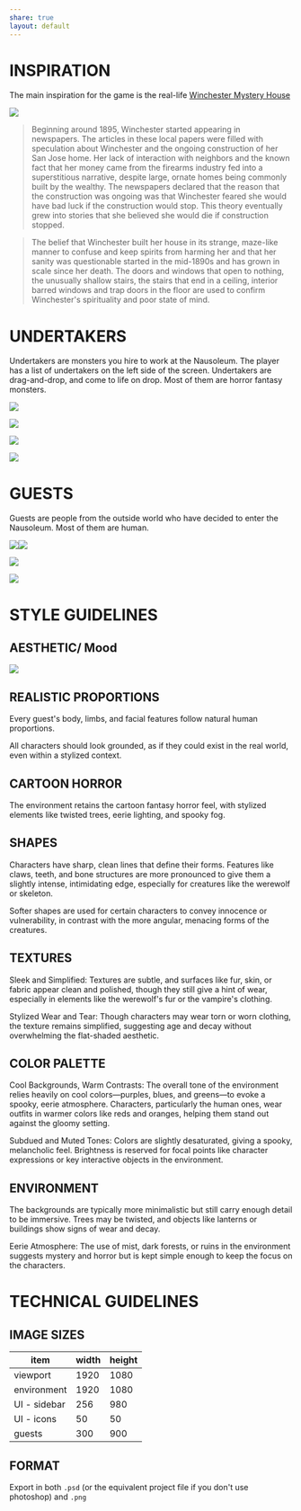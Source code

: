 ```yaml
---
share: true
layout: default
---
```


# INSPIRATION

The main inspiration for the game is the real-life [Winchester Mystery House](https://winchestermysteryhouse.com)

![](Attachments/winchester-front-of-house.jpg)

> Beginning around 1895, Winchester started appearing in newspapers. The articles in these local papers were filled with speculation about Winchester and the ongoing construction of her San Jose home. Her lack of interaction with neighbors and the known fact that her money came from the firearms industry fed into a superstitious narrative, despite large, ornate homes being commonly built by the wealthy. The newspapers declared that the reason that the construction was ongoing was that Winchester feared she would have bad luck if the construction would stop. This theory eventually grew into stories that she believed she would die if construction stopped.

> The belief that Winchester built her house in its strange, maze-like manner to confuse and keep spirits from harming her and that her sanity was questionable started in the mid-1890s and has grown in scale since her death. The doors and windows that open to nothing, the unusually shallow stairs, the stairs that end in a ceiling, interior barred windows and trap doors in the floor are used to confirm Winchester's spirituality and poor state of mind.

# UNDERTAKERS

Undertakers are monsters you hire to work at the Nausoleum. The player has a list of undertakers on the left side of the screen. Undertakers are drag-and-drop, and come to life on drop. Most of them are horror fantasy monsters.

![](Attachments/skelly_arm.png)

![](Attachments/SparklyVampire.png)

![](Attachments/spider_sisters.png)

![](Attachments/therewolf.png)

# GUESTS

Guests are people from the outside world who have decided to enter the Nausoleum. Most of them are human.

![](Attachments/project_1_en-20240925095903554.webp)![](Attachments/project_1_en-20240925095852168.webp)

![](Attachments/project_1_en-20240925095835766.webp)

![](Attachments/project_1_en-20240925095819901.webp)

# STYLE GUIDELINES

## AESTHETIC/ Mood

![](Attachments/bj.gif)

## REALISTIC PROPORTIONS

Every guest's body, limbs, and facial features follow natural human proportions. 

All characters should look grounded, as if they could exist in the real world, even within a stylized context.


## CARTOON HORROR

The environment retains the cartoon fantasy horror feel, with stylized elements like twisted trees, eerie lighting, and spooky fog.

## SHAPES

Characters have sharp, clean lines that define their forms. Features like claws, teeth, and bone structures are more pronounced to give them a slightly intense, intimidating edge, especially for creatures like the werewolf or skeleton.

Softer shapes are used for certain characters to convey innocence or vulnerability, in contrast with the more angular, menacing forms of the creatures.

## TEXTURES

Sleek and Simplified: Textures are subtle, and surfaces like fur, skin, or fabric appear clean and polished, though they still give a hint of wear, especially in elements like the werewolf's fur or the vampire's clothing.

Stylized Wear and Tear: Though characters may wear torn or worn clothing, the texture remains simplified, suggesting age and decay without overwhelming the flat-shaded aesthetic.

## COLOR PALETTE

Cool Backgrounds, Warm Contrasts: The overall tone of the environment relies heavily on cool colors—purples, blues, and greens—to evoke a spooky, eerie atmosphere. Characters, particularly the human ones, wear outfits in warmer colors like reds and oranges, helping them stand out against the gloomy setting.

Subdued and Muted Tones: Colors are slightly desaturated, giving a spooky, melancholic feel. Brightness is reserved for focal points like character expressions or key interactive objects in the environment.

## ENVIRONMENT

The backgrounds are typically more minimalistic but still carry enough detail to be immersive. Trees may be twisted, and objects like lanterns or buildings show signs of wear and decay.

Eerie Atmosphere: The use of mist, dark forests, or ruins in the environment suggests mystery and horror but is kept simple enough to keep the focus on the characters.

# TECHNICAL GUIDELINES

## IMAGE SIZES

| item         | width | height |
| ------------ | ----- | ------ |
| viewport     | 1920  | 1080   |
| environment  | 1920  | 1080   |
| UI - sidebar | 256   | 980    |
| UI - icons   | 50    | 50     |
| guests       | 300   | 900    |

## FORMAT

Export in both `.psd` (or the equivalent project file if you don't use photoshop) and `.png`
